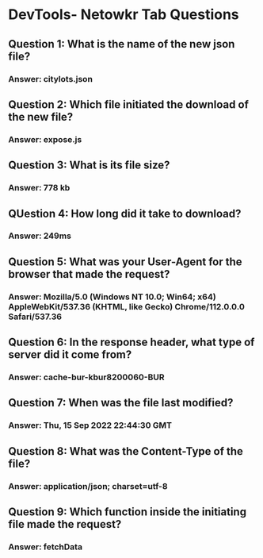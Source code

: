 # DevTools- Netowkr Tab Questions
## Question 1: What is the name of the new json file?
### Answer: citylots.json 

## Question 2: Which file initiated the download of the new file?
### Answer: expose.js

## Question 3: What is its file size?
### Answer: 778 kb

## QUestion 4: How long did it take to download?
### Answer: 249ms

## Question 5: What was your User-Agent for the browser that made the request?
### Answer: Mozilla/5.0 (Windows NT 10.0; Win64; x64) AppleWebKit/537.36 (KHTML, like Gecko) Chrome/112.0.0.0 Safari/537.36

## Question 6: In the response header, what type of server did it come from?
### Answer: cache-bur-kbur8200060-BUR

## Question 7: When was the file last modified?
### Answer: Thu, 15 Sep 2022 22:44:30 GMT

## Question 8: What was the Content-Type of the file?
### Answer: application/json; charset=utf-8

## Question 9: Which function inside the initiating file made the request?
### Answer: fetchData
